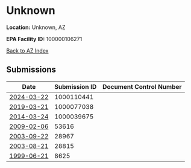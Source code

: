# Unknown

**Location:** Unknown, AZ

**EPA Facility ID:** 100000106271

[Back to AZ Index](../../index.md)

## Submissions

| Date | Submission ID | Document Control Number |
|------|--------------|-------------------------|
| [2024-03-22](submissions/1000110441.md) | 1000110441 |  |
| [2019-03-21](submissions/1000077038.md) | 1000077038 |  |
| [2014-03-24](submissions/1000039675.md) | 1000039675 |  |
| [2009-02-06](submissions/53616.md) | 53616 |  |
| [2003-09-22](submissions/28967.md) | 28967 |  |
| [2003-08-21](submissions/28815.md) | 28815 |  |
| [1999-06-21](submissions/8625.md) | 8625 |  |
